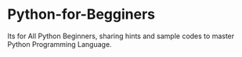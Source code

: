 # Python-for-Begginers
Its for All Python Beginners, sharing hints and sample codes to master Python Programming Language. 
